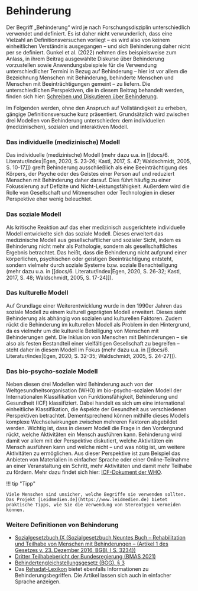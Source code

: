 # Behinderung

Der Begriff „Behinderung“ wird je nach Forschungsdisziplin unterschiedlich verwendet und definiert. Es ist daher nicht verwunderlich, dass eine Vielzahl an Definitionsversuchen vorliegt – es wird also von keinem einheitlichen Verständnis ausgegangen – und sich Behinderung daher nicht per se definiert. Gunkel et al. (2022) nehmen dies beispielsweise zum Anlass, in ihrem Beitrag ausgewählte Diskurse über Behinderung vorzustellen sowie Anwendungsbeispiele für die Verwendung unterschiedlicher Termini in Bezug auf Behinderung – hier ist vor allem die Bezeichnung Menschen mit Behinderung, behinderte Menschen und Menschen mit Beeinträchtigungen gemeint – zu liefern. Die unterschiedlichen Perspektiven, die in diesem Beitrag behandelt werden, finden sich hier: [Schreiben und Diskutieren über Behinderung](https://eldorado.tu-dortmund.de/bitstream/2003/40998/1/SchreibenUndDiskutieren%c3%9cberBehinderung_Manuskript_final.pdf).

Im Folgenden werden, ohne den Anspruch auf Vollständigkeit zu erheben, gängige Definitionsversuche kurz präsentiert. Grundsätzlich wird zwischen drei Modellen von Behinderung unterschieden: dem individuellen (medizinischen), sozialen und interaktiven Modell.

### Das individuelle (medizinische) Modell

Das individuelle (medizinische) Modell (mehr dazu u.a. in [[docs/6. Literatur/index|Egen, 2020, S. 23-26; Kastl, 2017, S. 47; Waldschmidt, 2005, S. 10-17]]) greift Behinderung ausschließlich als eine Beeinträchtigung des Körpers, der Psyche oder des Geistes einer Person auf und reduziert Menschen mit Behinderung daher darauf. Dies führt häufig zu einer Fokussierung auf Defizite und Nicht-Leistungsfähigkeit. Außerdem wird die Rolle von Gesellschaft und Mitmenschen oder Technologien in dieser Perspektive eher wenig beleuchtet.

### Das soziale Modell

Als kritische Reaktion auf das eher medizinisch ausgerichtete individuelle Modell entwickelte sich das soziale Modell. Dieses erweitert das medizinische Modell aus gesellschaftlicher und sozialer Sicht, indem es Behinderung nicht mehr als Pathologie, sondern als gesellschaftliches Ergebnis betrachtet. Das heißt, dass die Behinderung nicht aufgrund einer körperlichen, psychischen oder geistigen Beeinträchtigung entsteht, sondern vielmehr durch soziale Systeme bzw. soziale Benachteiligung (mehr dazu u.a. in [[docs/6. Literatur/index|Egen, 2020, S. 26-32; Kastl, 2017, S. 48; Waldschmidt, 2005, S. 17-24]]).

### Das kulturelle Modell

Auf Grundlage einer Weiterentwicklung wurde in den 1990er Jahren das soziale Modell zu einem kulturell geprägten Modell erweitert. Dieses sieht Behinderung als abhängig von sozialen und kulturellen Faktoren. Zudem rückt die Behinderung im kulturellen Modell als Problem in den Hintergrund, da es vielmehr um die kulturelle Beteiligung von Menschen mit Behinderungen geht. Die Inklusion von Menschen mit Behinderungen – sie also als festen Bestandteil einer vielfältigen Gesellschaft zu begreifen – steht daher in diesem Modell im Fokus (mehr dazu u.a. in [[docs/6. Literatur/index|Egen, 2020, S. 32-35; Waldschmidt, 2005, S. 24-27]]).

### Das bio-psycho-soziale Modell

Neben diesen drei Modellen wird Behinderung auch von der Weltgesundheitsorganisation (WHO) im bio-psycho-sozialen Modell der Internationalen Klassifikation von Funktionsfähigkeit, Behinderung und Gesundheit (ICF) klassifiziert. Dabei handelt es sich um eine international einheitliche Klassifikation, die Aspekte der Gesundheit aus verschiedenen Perspektiven betrachtet. Dementsprechend können mithilfe dieses Modells komplexe Wechselwirkungen zwischen mehreren Faktoren abgebildet werden. Wichtig ist, dass in diesem Modell die Frage in den Vordergrund rückt, welche Aktivitäten ein Mensch ausführen kann. Behinderung wird damit vor allem mit der Perspektive diskutiert, welche Aktivitäten ein Mensch ausführen kann und welche nicht – und was nötig ist, um weitere Aktivitäten zu ermöglichen. Aus dieser Perspektive ist zum Beispiel das Anbieten von Materialien in einfacher Sprache oder einer Online-Teilnahme an einer Veranstaltung ein Schritt, mehr Aktivitäten und damit mehr Teilhabe zu fördern. Mehr dazu findet sich hier: [ICF-Dokument der WHO](https://www.soziale-initiative.net/wp-content/uploads/2013/09/icf_endfassung-2005-10-01.pdf).

!!! tip "Tipp"

    Viele Menschen sind unsicher, welche Begriffe sie verwenden sollten. Das Projekt [Leidmedien.de](https://www.leidmedien.de) bietet praktische Tipps, wie Sie die Verwendung von Stereotypen vermeiden können. 

### Weitere Definitionen von Behinderung

* [Sozialgesetzbuch IX (Sozialgesetzbuch Neuntes Buch – Rehabilitation und Teilhabe von Menschen mit Behinderungen – (Artikel 1 des Gesetzes v. 23\. Dezember 2016, BGBl. I S. 3234))](https://www.gesetze-im-internet.de/sgb_9_2018/BJNR323410016.html)
* [Dritter Teilhabebericht der Bundesregierung (BMAS 2021)](https://www.bmas.de/SharedDocs/Downloads/DE/Publikationen/a125-21-teilhabebericht.html)
* [Behindertengleichstellungsgesetz (BGG), § 3](https://www.gesetze-im-internet.de/bgg/__3.html)
* Das [Rehadat-Lexikon](https://www.rehadat.de/lexikon/Lex-Menschen-mit-Behinderungen/) bietet ebenfalls Informationen zu Behinderungsbegriffen. Die Artikel lassen sich auch in einfacher Sprache anzeigen.